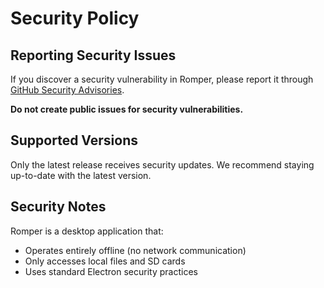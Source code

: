 # Security Policy

## Reporting Security Issues

If you discover a security vulnerability in Romper, please report it through [GitHub Security Advisories](https://github.com/peteb4ker/romper/security/advisories).

**Do not create public issues for security vulnerabilities.**

## Supported Versions

Only the latest release receives security updates. We recommend staying up-to-date with the latest version.

## Security Notes

Romper is a desktop application that:
- Operates entirely offline (no network communication)
- Only accesses local files and SD cards
- Uses standard Electron security practices